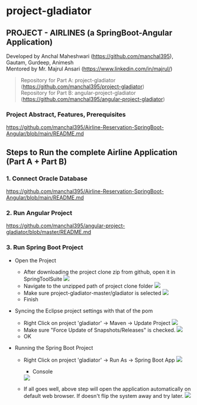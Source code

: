 # project-gladiator

## PROJECT - AIRLINES	(a SpringBoot-Angular Application) <br/> 
  Developed by Anchal Maheshwari (https://github.com/manchal395), Gautam, Gurdeep, Animesh <br/>
  Mentored by Mr. Majrul Ansari (https://www.linkedin.com/in/majrul/)
> Repository for Part A:	project-gladiator (https://github.com/manchal395/project-gladiator) <br/>
> Repository for Part B:	angular-project-gladiator (https://github.com/manchal395/angular-project-gladiator)

### Project Abstract, Features, Prerequisites
  https://github.com/manchal395/Airline-Reservation-SpringBoot-Angular/blob/main/README.md
 
## Steps to Run the complete Airline Application (Part A + Part B)
### 1. Connect Oracle Database
  https://github.com/manchal395/Airline-Reservation-SpringBoot-Angular/blob/main/README.md

### 2. Run Angular Project
  https://github.com/manchal395/angular-project-gladiator/blob/master/README.md


### 3. Run Spring Boot Project
- Open the Project 
  - After downloading the project clone zip from github, open it in SpringToolSuite
    <img src="https://github.com/manchal395/Airline-Reservation-SpringBoot-Angular/blob/main/Screenshots/SpringBoot_Project_Setup/Open_Project_1.png?raw=true" />
  - Navigate to the unzipped path of project clone folder
    <img src="https://github.com/manchal395/Airline-Reservation-SpringBoot-Angular/blob/main/Screenshots/SpringBoot_Project_Setup/Open_Project_2.png?raw=true" />
  - Make sure project-gladiator-master/gladiator is selected
    <img src="https://github.com/manchal395/Airline-Reservation-SpringBoot-Angular/blob/main/Screenshots/SpringBoot_Project_Setup/Open_Project_3.png?raw=true" />
  - Finish

- Syncing the Eclipse project settings with that of the pom
  - Right Click on project 'gladiator' -> Maven -> Update Project
    <img src="https://github.com/manchal395/Airline-Reservation-SpringBoot-Angular/blob/main/Screenshots/SpringBoot_Project_Setup/Maven_Update_1.png?raw=true" />
  - Make sure "Force Update of Snapshots/Releases" is checked.
    <img src="https://github.com/manchal395/Airline-Reservation-SpringBoot-Angular/blob/main/Screenshots/SpringBoot_Project_Setup/Maven_Update_2.png?raw=true" />
  - OK

- Running the Spring Boot Project
  - Right Click on project 'gladiator' -> Run As -> Spring Boot App
    <img src="https://github.com/manchal395/Airline-Reservation-SpringBoot-Angular/blob/main/Screenshots/SpringBoot_Project_Setup/Run_SpringBootApp.png?raw=true" />
    - Console 
    <img src="https://github.com/manchal395/Airline-Reservation-SpringBoot-Angular/blob/main/Screenshots/SpringBoot_Project_Setup/Console.png?raw=true" />

  - If all goes well, above step will open the application automatically on default web browser. If doesn't flip the system away and try later.
    <img src="https://github.com/manchal395/Airline-Reservation-SpringBoot-Angular/blob/main/Screenshots/Website/Home_page.png" />

